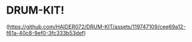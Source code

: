 # DRUM-KIT!

(https://github.com/HAIDER072/DRUM-KIT/assets/119747109/cee69a12-f61a-40c8-9ef0-3fc333b53def)
